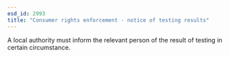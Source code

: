 ```yaml
---
esd_id: 2993
title: "Consumer rights enforcement - notice of testing results"
---
```


A local authority must inform the relevant person of the result of testing in certain circumstance. 

